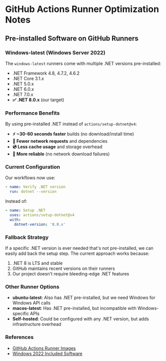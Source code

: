 # GitHub Actions Runner Optimization Notes

## Pre-installed Software on GitHub Runners

### Windows-latest (Windows Server 2022)
The `windows-latest` runners come with multiple .NET versions pre-installed:
- .NET Framework 4.8, 4.7.2, 4.6.2
- .NET Core 3.1.x
- .NET 5.0.x  
- .NET 6.0.x
- .NET 7.0.x
- **✅ .NET 8.0.x** (our target)

### Performance Benefits
By using pre-installed .NET instead of `actions/setup-dotnet@v4`:
- **⚡ ~30-60 seconds faster** builds (no download/install time)
- **🔄 Fewer network requests** and dependencies
- **💿 Less cache usage** and storage overhead
- **🎯 More reliable** (no network download failures)

### Current Configuration
Our workflows now use:
```yaml
- name: Verify .NET version
  run: dotnet --version
```

Instead of:
```yaml
- name: Setup .NET
  uses: actions/setup-dotnet@v4
  with:
    dotnet-version: '8.0.x'
```

### Fallback Strategy
If a specific .NET version is ever needed that's not pre-installed, we can easily add back the setup step. The current approach works because:
1. .NET 8 is LTS and stable
2. GitHub maintains recent versions on their runners
3. Our project doesn't require bleeding-edge .NET features

### Other Runner Options
- **ubuntu-latest**: Also has .NET pre-installed, but we need Windows for Windows API calls
- **macos-latest**: Has .NET pre-installed, but incompatible with Windows-specific APIs
- **Self-hosted**: Could be configured with any .NET version, but adds infrastructure overhead

### References
- [GitHub Actions Runner Images](https://github.com/actions/runner-images)
- [Windows 2022 Included Software](https://github.com/actions/runner-images/blob/main/images/win/Windows2022-Readme.md)
